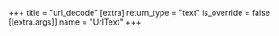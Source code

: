 +++
title = "url_decode"
[extra]
return_type = "text"
is_override = false
[[extra.args]]
name = "UrlText"
+++